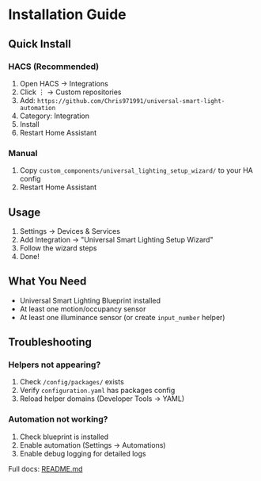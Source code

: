 # Installation Guide

## Quick Install

### HACS (Recommended)

1. Open HACS → Integrations
2. Click ⋮ → Custom repositories
3. Add: `https://github.com/Chris971991/universal-smart-light-automation`
4. Category: Integration
5. Install
6. Restart Home Assistant

### Manual

1. Copy `custom_components/universal_lighting_setup_wizard/` to your HA config
2. Restart Home Assistant

## Usage

1. Settings → Devices & Services
2. Add Integration → "Universal Smart Lighting Setup Wizard"
3. Follow the wizard steps
4. Done!

## What You Need

- Universal Smart Lighting Blueprint installed
- At least one motion/occupancy sensor
- At least one illuminance sensor (or create `input_number` helper)

## Troubleshooting

### Helpers not appearing?
1. Check `/config/packages/` exists
2. Verify `configuration.yaml` has packages config
3. Reload helper domains (Developer Tools → YAML)

### Automation not working?
1. Check blueprint is installed
2. Enable automation (Settings → Automations)
3. Enable debug logging for detailed logs

Full docs: [README.md](README.md)
